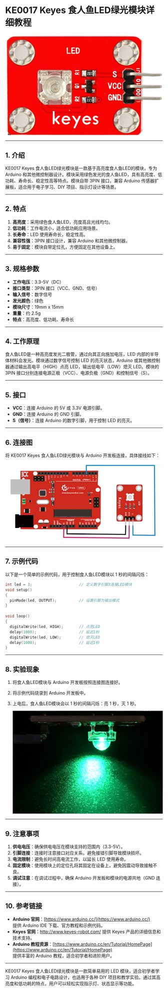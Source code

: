 # KE0017 Keyes 食人鱼LED绿光模块详细教程

![image-20250312153414247](media/image-20250312153414247.png)

---

## **1. 介绍**

KE0017 Keyes 食人鱼LED绿光模块是一款基于高亮度食人鱼LED的模块，专为 Arduino 和其他微控制器设计。模块采用绿色发光的食人鱼LED，具有高亮度、低功耗、寿命长、稳定性高等特点。模块自带 3PIN 接口，兼容 Arduino 传感器扩展板，适合用于电子学习、DIY 项目、指示灯设计等场景。

---

## **2. 特点**

1. **高亮度**：采用绿色食人鱼LED，亮度高且光线均匀。  
2. **低功耗**：工作电流小，适合低功耗应用场景。  
3. **长寿命**：LED 使用寿命长，稳定性高。  
4. **兼容性强**：3PIN 接口设计，兼容 Arduino 和其他微控制器。  
5. **易于固定**：模块自带定位孔，方便固定在其他设备上。  

---

## **3. 规格参数**

- **工作电压**：3.3-5V（DC）  
- **接口类型**：3PIN 接口（VCC、GND、信号）  
- **输入信号**：数字信号  
- **发光颜色**：绿色  
- **模块尺寸**：19mm x 15mm  
- **重量**：约 2.5g  
- **特点**：高亮度、低功耗、寿命长  

---

## **4. 工作原理**

食人鱼LED是一种高亮度发光二极管，通过向其正向施加电压，LED 内部的半导体材料会发光。模块通过数字信号控制 LED 的亮灭状态，Arduino 或其他微控制器通过输出高电平（HIGH）点亮 LED，输出低电平（LOW）熄灭 LED。模块的 3PIN 接口分别连接电源正极（VCC）、电源负极（GND）和控制信号（S）。

---

## **5. 接口**

- **VCC**：连接 Arduino 的 5V 或 3.3V 电源引脚。  
- **GND**：连接 Arduino 的 GND 引脚。  
- **S（信号）**：连接 Arduino 的数字引脚，用于控制 LED 的亮灭。  

---

## **6. 连接图**

将 KE0017 Keyes 食人鱼LED绿光模块与 Arduino 开发板连接，具体接线如下：  

![image-20250319095623175](media/image-20250319095623175.png)

---

## **7. 示例代码**

以下是一个简单的示例代码，用于控制食人鱼LED模块以 1 秒的间隔闪烁：

```cpp
int led = 3;                     // 定义数字引脚3连接LED模块
void setup()
{
  pinMode(led, OUTPUT);          // 设置引脚为输出模式
}

void loop()
{
  digitalWrite(led, HIGH);       // 点亮LED
  delay(1000);                   // 延迟1秒
  digitalWrite(led, LOW);        // 熄灭LED
  delay(1000);                   // 延迟1秒
}
```

---

## **8. 实验现象**

1. 将食人鱼LED模块与 Arduino 开发板按照连接图连接好。  

2. 将示例代码烧录到 Arduino 开发板中。  

3. 上电后，食人鱼LED模块会以 1 秒的间隔闪烁：亮 1 秒，灭 1 秒。  

	![image-20250319095736485](media/image-20250319095736485.png)

---

## **9. 注意事项**

1. **供电电压**：确保供电电压在模块支持的范围内（3.3-5V）。  
2. **引脚连接**：连接时注意接口对应关系，避免接错引脚导致模块损坏。  
3. **电流限制**：避免长时间高电流工作，以延长 LED 使用寿命。  
4. **固定模块**：使用模块上的定位孔将其固定在设备上，避免因震动导致接触不良。  
5. **调试注意**：在调试过程中，确保 Arduino 开发板和模块的电源共地（GND 连接）。  

---

## **10. 参考链接**

- **Arduino 官网**：[https://www.arduino.cc/](https://www.arduino.cc/)  
  提供 Arduino IDE 下载、官方教程和示例代码。  
- **Keyes 官网**：http://www.keyes-robot.com/ 
  提供 Keyes 产品的详细信息和技术支持。  
- **Arduino 教程资源**：[https://www.arduino.cc/en/Tutorial/HomePage](https://www.arduino.cc/en/Tutorial/HomePage)  
  提供丰富的 Arduino 教程，适合初学者和进阶用户。  

---

KE0017 Keyes 食人鱼LED绿光模块是一款简单易用的 LED 模块，适合初学者学习 Arduino 编程和电子电路设计，也适用于各种 DIY 项目和教学实验。通过其高亮度和低功耗的特点，用户可以轻松实现指示灯、状态显示等功能。

